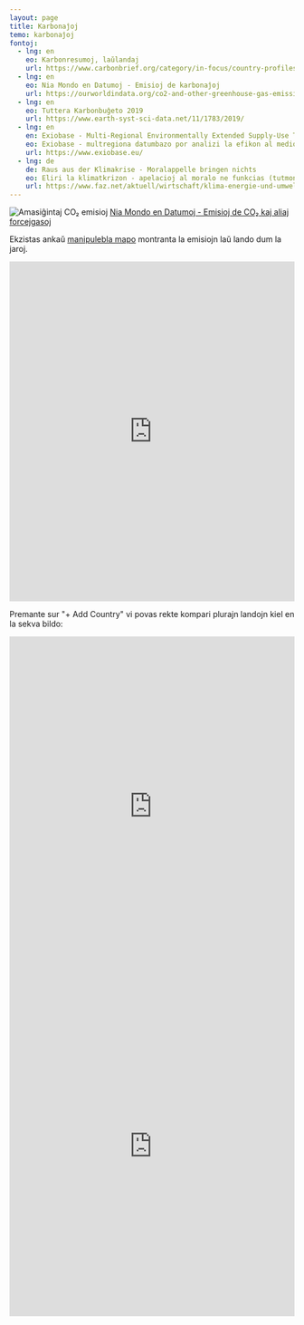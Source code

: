 ```yaml
---
layout: page
title: Karbonaĵoj
temo: karbonaĵoj
fontoj:
  - lng: en
    eo: Karbonresumoj, laŭlandaj
    url: https://www.carbonbrief.org/category/in-focus/country-profiles
  - lng: en
    eo: Nia Mondo en Datumoj - Emisioj de karbonaĵoj
    url: https://ourworldindata.org/co2-and-other-greenhouse-gas-emissions
  - lng: en
    eo: Tuttera Karbonbuĝeto 2019 
    url: https://www.earth-syst-sci-data.net/11/1783/2019/
  - lng: en
    en: Exiobase - Multi-Regional Environmentally Extended Supply-Use Table (MR-SUT) and Input-Output Table (MR-IOT)
    eo: Exiobase - multregiona datumbazo por analizi la efikon al medio de produkto-grupoj
    url: https://www.exiobase.eu/
  - lng: de
    de: Raus aus der Klimakrise - Moralappelle bringen nichts
    eo: Eliri la klimatkrizon - apelacioj al moralo ne funkcias (tutmondaj CO₂-prezo kaj problemo de kunlaboro)
    url: https://www.faz.net/aktuell/wirtschaft/klima-energie-und-umwelt/kooperation-fuers-klima-weshalb-moralappelle-nichts-bringen-16522765.html
---
```




![Amasiĝintaj CO₂ emisioj](https://ourworldindata.org/uploads/2019/10/Cumulative-CO2-treemap.png)
[Nia Mondo en Datumoj -  Emisioj de CO₂ kaj aliaj forcejgasoj](https://ourworldindata.org/co2-and-other-greenhouse-gas-emissions#cumulative-co2-emissions)

Ekzistas ankaŭ [manipulebla mapo](https://ourworldindata.org/grapher/cumulative-co-emissions)
montranta la emisiojn laŭ lando dum la jaroj. 

<iframe src="https://ourworldindata.org/grapher/cumulative-co-emissions" style="width: 100%; height: 600px; border: 0px none;"></iframe>

Premante sur "+ Add Country" vi povas rekte kompari plurajn landojn kiel en la sekva bildo:
<iframe src="https://ourworldindata.org/grapher/annual-co2-emissions-per-country?tab=chart" style="width: 100%; height: 600px; border: 0px none;"></iframe>

<iframe src="https://ourworldindata.org/grapher/co-emissions-per-capita?tab=chart" style="width: 100%; height: 600px; border: 0px none;"></iframe>